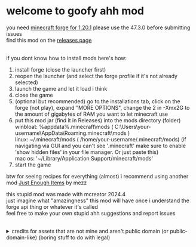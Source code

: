 # welcome to goofy ahh mod
you need [minecraft forge for 1.20.1](https://files.minecraftforge.net/net/minecraftforge/forge/index_1.20.1.html) please use the 47.3.0 before submitting issues<br>
find this mod on the [releases page](https://github.com/gonna-give-you-u/goofy-ahh-mod/releases)<br><br>

if you dont know how to install mods here's how:<br>
1. install forge (close the launcher first)
2. reopen the launcher (and select the forge profile if it's not already selected)
3. launch the game and let it load i think
4. close the game
5. (optional but recommended) go to the installations tab, click on the forge (not play), expand "MORE OPTIONS", change the 2 in -Xmx2G to the amount of gigabytes of RAM you want to let minecraft use
6. put this mod jar (find it in Releases) into the mods directory (folder)<br>
   winbloat: %appdata%\.minecraft\mods ( C:\Users\your-username\AppData\Roaming\.minecraft\mods )<br>
   linux: \~/.minecraft/mods ( /home/your-username/.minecraft/mods) (if navigating via GUI and you can't see '.minecraft' make sure to enable 'show hidden files' in your file manager. Or just paste this)<br>
   mac os: '\~/Library/Application Support/minecraft/mods'
7. start the game

btw for seeing recipes for everything (almost) i recommend using another mod [Just Enough Items](https://modrinth.com/mod/jei) by mezz

this stupid mod was made with mcreator 2024.4<br>
just imagine what "amazingness" this mod will have once i understand the forge api thing or whatever it's called<br>
feel free to make your own stupid ahh suggestions and report issues<br>
<br>
<details>
  <summary>credits for assets that are not mine and aren't public domain (or public-domain-like) (boring stuff to do with legal)</summary>
  assets are in src/main/resources/assets/poop<br>
  textures/block:<br>
    ios_poop_huiwenzi.png, hardpoop.png: this Pile of Poo huiwenzi glyph style belongs to Apple Inc.<br>
    skibidi_toilet.png: Skibidi Toilet belongs to Dafuq!?Boom!<br>
  textures/item:<br>
    debian-openlogo.svg.png: the Debian logo belongs to Debian<br>
    ios_poop_huiwenzi.png: the same Pile of Poo huiwenzi glyth that belongs to Apple Inc.<br>
    latest-860451816.png: modified variant of a vanilla Minecraft asset (item texture of Lightning Rod). Minecraft is property of Mojang AB<br>
    rei.png: originally by アボガド6. 足立レイ (Adachi Rei) is property of 合同会社メカニカルガール<br>
    steel.png: modified variant of a vanilla Minecraft asset (item texture of Flint and Steel). Minecraft is property of Mojang AB<br>
    uno_reverse_card.png: UNO was originally developed by Merle Robbins and is currently published by Mattel<br>
  textures/entities:<br>
    pooper.png: modified variant of a vanilla Minecraft asset (entity texture of Creeper). Minecraft is property of Mojang AB<br>
  textures:<br>
    saness.png: saness is a parody variant, of Sans from Undertale. said parody is Underpants by Sr Pelo. Undertale is property of Toby Fox, the artist of Undertale is Temmie Chang<br>
  <br>
   sounds/skibiditoilet.ogg: is a mashup of "Give It to Me" by Timbaland and "Dom Dom Yes Yes" by Biser King. this mashup features in Dafuq!?Boom!'s Skibidi Toilet series<br>
   sounds/poopsportsmusic.ogg: from [this YouTube video uploaded by Yoshibyte](https://www.youtube.com/watch?v=SJs204ufnpU)
   
  I hope i didn't miss anything
</details>
